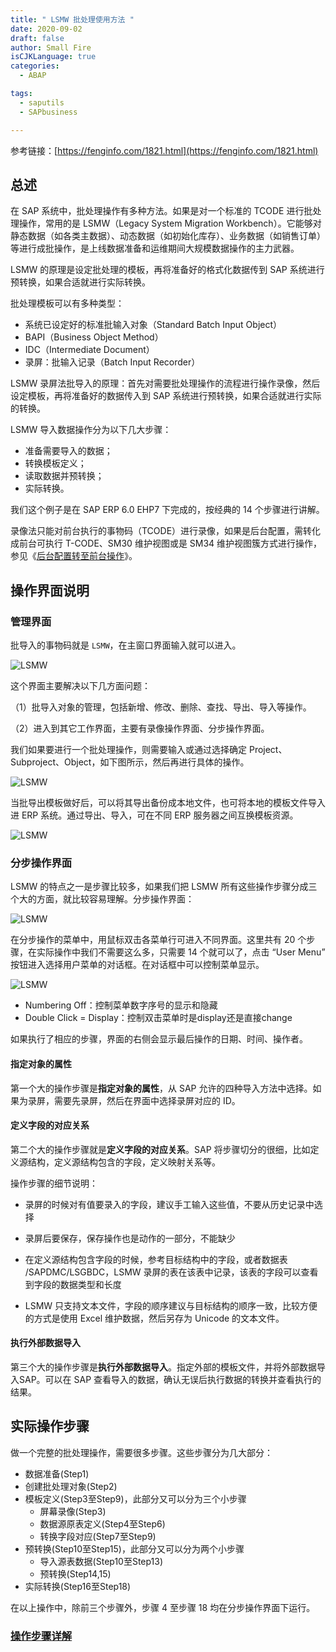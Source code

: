 ```yaml
---
title: " LSMW 批处理使用方法 "
date: 2020-09-02
draft: false
author: Small Fire
isCJKLanguage: true
categories: 
  - ABAP

tags: 
  - saputils
  - SAPbusiness

---
```


参考链接：[https://fenginfo.com/1821.html](https://fenginfo.com/1821.html)

## 总述

在 SAP 系统中，批处理操作有多种方法。如果是对一个标准的 TCODE 进行批处理操作，常用的是 LSMW（Legacy System Migration Workbench）。它能够对静态数据（如各类主数据）、动态数据（如初始化库存）、业务数据（如销售订单）等进行成批操作，是上线数据准备和运维期间大规模数据操作的主力武器。

LSMW 的原理是设定批处理的模板，再将准备好的格式化数据传到 SAP 系统进行预转换，如果合适就进行实际转换。

批处理模板可以有多种类型：

- 系统已设定好的标准批输入对象（Standard Batch Input Object）
- BAPI（Business Object Method）
- IDC（Intermediate Document）
- 录屏：批输入记录（Batch Input Recorder）

LSMW 录屏法批导入的原理：首先对需要批处理操作的流程进行操作录像，然后设定模板，再将准备好的数据传入到 SAP 系统进行预转换，如果合适就进行实际的转换。

LSMW 导入数据操作分为以下几大步骤：

- 准备需要导入的数据；
- 转换模板定义；
- 读取数据并预转换；
- 实际转换。

我们这个例子是在 SAP ERP 6.0 EHP7 下完成的，按经典的 14 个步骤进行讲解。

录像法只能对前台执行的事物码（TCODE）进行录像，如果是后台配置，需转化成前台可执行 T-CODE、SM30 维护视图或是 SM34 维护视图簇方式进行操作，参见《[后台配置转至前台操作](https://fenginfo.com/89.html)》。

## 操作界面说明

### 管理界面

批导入的事物码就是 `LSMW`，在主窗口界面输入就可以进入。

![LSMW](/images/SAPUtils/LSMW/LSMW1.png)

这个界面主要解决以下几方面问题：

（1）批导入对象的管理，包括新增、修改、删除、查找、导出、导入等操作。

（2）进入到其它工作界面，主要有录像操作界面、分步操作界面。

我们如果要进行一个批处理操作，则需要输入或通过选择确定 Project、Subproject、Object，如下图所示，然后再进行具体的操作。

![LSMW](/images/SAPUtils/LSMW/LSMW2.png)

当批导出模板做好后，可以将其导出备份成本地文件，也可将本地的模板文件导入进 ERP 系统。通过导出、导入，可在不同 ERP 服务器之间互换模板资源。

![LSMW](/images/SAPUtils/LSMW/LSMW3.png)

### 分步操作界面

LSMW 的特点之一是步骤比较多，如果我们把 LSMW 所有这些操作步骤分成三个大的方面，就比较容易理解。分步操作界面：

![LSMW](/images/SAPUtils/LSMW/LSMW4.png)

在分步操作的菜单中，用鼠标双击各菜单行可进入不同界面。这里共有 20 个步骤，在实际操作中我们不需要这么多，只需要 14 个就可以了，点击 “User Menu” 按钮进入选择用户菜单的对话框。在对话框中可以控制菜单显示。

![LSMW](/images/SAPUtils/LSMW/LSMW5.png)

- Numbering Off：控制菜单数字序号的显示和隐藏
- Double Click = Display：控制双击菜单时是display还是直接change

如果执行了相应的步骤，界面的右侧会显示最后操作的日期、时间、操作者。

#### 指定对象的属性

第一个大的操作步骤是**指定对象的属性**，从 SAP 允许的四种导入方法中选择。如果为录屏，需要先录屏，然后在界面中选择录屏对应的 ID。

#### 定义字段的对应关系

第二个大的操作步骤就是**定义字段的对应关系**。SAP 将步骤切分的很细，比如定义源结构，定义源结构包含的字段，定义映射关系等。

操作步骤的细节说明：

- 录屏的时候对有值要录入的字段，建议手工输入这些值，不要从历史记录中选择
- 录屏后要保存，保存操作也是动作的一部分，不能缺少
- 在定义源结构包含字段的时候，参考目标结构中的字段，或者数据表 /SAPDMC/LSGBDC，LSMW 录屏的表在该表中记录，该表的字段可以查看到字段的数据类型和长度

- LSMW 只支持文本文件，字段的顺序建议与目标结构的顺序一致，比较方便的方式是使用 Excel 维护数据，然后另存为 Unicode 的文本文件。

#### 执行外部数据导入

第三个大的操作步骤是**执行外部数据导入**。指定外部的模板文件，并将外部数据导入SAP。可以在 SAP 查看导入的数据，确认无误后执行数据的转换并查看执行的结果。

## 实际操作步骤

做一个完整的批处理操作，需要很多步骤。这些步骤分为几大部分：

- 数据准备(Step1)
- 创建批处理对象(Step2)
- 模板定义(Step3至Step9)，此部分又可以分为三个小步骤
  - 屏幕录像(Step3)
  - 数据源原表定义(Step4至Step6)
  - 转换字段对应(Step7至Step9)
- 预转换(Step10至Step15)，此部分又可以分为两个小步骤
  - 导入源表数据(Step10至Step13)
  - 预转换(Step14,15)
- 实际转换(Step16至Step18)

在以上操作中，除前三个步骤外，步骤 4 至步骤 18 均在分步操作界面下运行。

### [操作步骤详解](https://coldinfire.github.io/2020/SAP_LSMW_Details/)



